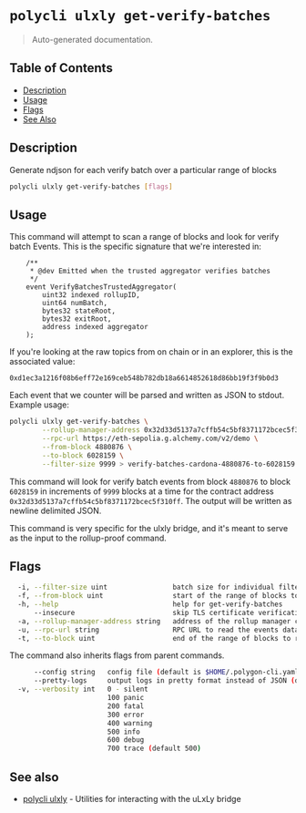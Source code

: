 # `polycli ulxly get-verify-batches`

> Auto-generated documentation.

## Table of Contents

- [Description](#description)
- [Usage](#usage)
- [Flags](#flags)
- [See Also](#see-also)

## Description

Generate ndjson for each verify batch over a particular range of blocks

```bash
polycli ulxly get-verify-batches [flags]
```

## Usage

This command will attempt to scan a range of blocks and look for verify batch Events. This is the specific signature that we're interested
in:

```solidity
    /**
     * @dev Emitted when the trusted aggregator verifies batches
     */
    event VerifyBatchesTrustedAggregator(
        uint32 indexed rollupID,
        uint64 numBatch,
        bytes32 stateRoot,
        bytes32 exitRoot,
        address indexed aggregator
    );

```

If you're looking at the raw topics from on chain or in an explorer, this is the associated value:

`0xd1ec3a1216f08b6eff72e169ceb548b782db18a6614852618d86bb19f3f9b0d3`

Each event that we counter will be parsed and written as JSON to
stdout. Example usage:

```bash
polycli ulxly get-verify-batches \
        --rollup-manager-address 0x32d33d5137a7cffb54c5bf8371172bcec5f310ff \
        --rpc-url https://eth-sepolia.g.alchemy.com/v2/demo \
        --from-block 4880876 \
        --to-block 6028159 \
        --filter-size 9999 > verify-batches-cardona-4880876-to-6028159.ndjson
```

This command will look for verify batch events from block `4880876` to
block `6028159` in increments of `9999` blocks at a time for the
contract address `0x32d33d5137a7cffb54c5bf8371172bcec5f310ff`. The
output will be written as newline delimited JSON.

This command is very specific for the ulxly bridge, and it's meant to
serve as the input to the rollup-proof command.



## Flags

```bash
  -i, --filter-size uint                batch size for individual filter queries (default 1000)
  -f, --from-block uint                 start of the range of blocks to retrieve
  -h, --help                            help for get-verify-batches
      --insecure                        skip TLS certificate verification
  -a, --rollup-manager-address string   address of the rollup manager contract
  -u, --rpc-url string                  RPC URL to read the events data
  -t, --to-block uint                   end of the range of blocks to retrieve
```

The command also inherits flags from parent commands.

```bash
      --config string   config file (default is $HOME/.polygon-cli.yaml)
      --pretty-logs     output logs in pretty format instead of JSON (default true)
  -v, --verbosity int   0 - silent
                        100 panic
                        200 fatal
                        300 error
                        400 warning
                        500 info
                        600 debug
                        700 trace (default 500)
```

## See also

- [polycli ulxly](polycli_ulxly.md) - Utilities for interacting with the uLxLy bridge
